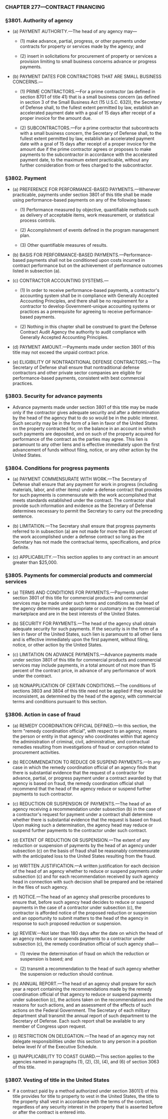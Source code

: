 ### **CHAPTER 277—CONTRACT FINANCING**

### §3801. Authority of agency
* (a) PAYMENT AUTHORITY.—The head of any agency may—

  * (1) make advance, partial, progress, or other payments under contracts for property or services made by the agency; and

  * (2) insert in solicitations for procurement of property or services a provision limiting to small business concerns advance or progress payments.


* (b) PAYMENT DATES FOR CONTRACTORS THAT ARE SMALL BUSINESS CONCERNS.—

  * (1) PRIME CONTRACTORS.—For a prime contractor (as defined in section 8701 of title 41) that is a small business concern (as defined in section 3 of the Small Business Act (15 U.S.C. 632)), the Secretary of Defense shall, to the fullest extent permitted by law, establish an accelerated payment date with a goal of 15 days after receipt of a proper invoice for the amount due.

  * (2) SUBCONTRACTORS.—For a prime contractor that subcontracts with a small business concern, the Secretary of Defense shall, to the fullest extent permitted by law, establish an accelerated payment date with a goal of 15 days after receipt of a proper invoice for the amount due if the prime contractor agrees or proposes to make payments to the subcontractor in accordance with the accelerated payment date, to the maximum extent practicable, without any further consideration from or fees charged to the subcontractor.

### §3802. Payment
* (a) PREFERENCE FOR PERFORMANCE-BASED PAYMENTS.—Whenever practicable, payments under section 3801 of this title shall be made using performance-based payments on any of the following bases:

  * (1) Performance measured by objective, quantifiable methods such as delivery of acceptable items, work measurement, or statistical process controls.

  * (2) Accomplishment of events defined in the program management plan.

  * (3) Other quantifiable measures of results.


* (b) BASIS FOR PERFORMANCE-BASED PAYMENTS.—Performance-based payments shall not be conditioned upon costs incurred in contract performance but on the achievement of performance outcomes listed in subsection (a).

* (c) CONTRACTOR ACCOUNTING SYSTEMS.—

  * (1) In order to receive performance-based payments, a contractor's accounting system shall be in compliance with Generally Accepted Accounting Principles, and there shall be no requirement for a contractor to develop Government-unique accounting systems or practices as a prerequisite for agreeing to receive performance-based payments.

  * (2) Nothing in this chapter shall be construed to grant the Defense Contract Audit Agency the authority to audit compliance with Generally Accepted Accounting Principles.


* (d) PAYMENT AMOUNT.—Payments made under section 3801 of this title may not exceed the unpaid contract price.

* (e) ELIGIBILITY OF NONTRADITIONAL DEFENSE CONTRACTORS.—The Secretary of Defense shall ensure that nontraditional defense contractors and other private sector companies are eligible for performance-based payments, consistent with best commercial practices.

### §3803. Security for advance payments
* Advance payments made under section 3801 of this title may be made only if the contractor gives adequate security and after a determination by the head of the agency that to do so would be in the public interest. Such security may be in the form of a lien in favor of the United States on the property contracted for, on the balance in an account in which such payments are deposited, and on such of the property acquired for performance of the contract as the parties may agree. This lien is paramount to any other liens and is effective immediately upon the first advancement of funds without filing, notice, or any other action by the United States.

### §3804. Conditions for progress payments
* (a) PAYMENT COMMENSURATE WITH WORK.—The Secretary of Defense shall ensure that any payment for work in progress (including materials, labor, and other items) under a defense contract that provides for such payments is commensurate with the work accomplished that meets standards established under the contract. The contractor shall provide such information and evidence as the Secretary of Defense determines necessary to permit the Secretary to carry out the preceding sentence.

* (b) LIMITATION.—The Secretary shall ensure that progress payments referred to in subsection (a) are not made for more than 80 percent of the work accomplished under a defense contract so long as the Secretary has not made the contractual terms, specifications, and price definite.

* (c) APPLICABILITY.—This section applies to any contract in an amount greater than $25,000.

### §3805. Payments for commercial products and commercial services
* (a) TERMS AND CONDITIONS FOR PAYMENTS.—Payments under section 3801 of this title for commercial products and commercial services may be made under such terms and conditions as the head of the agency determines are appropriate or customary in the commercial marketplace and are in the best interests of the United States.

* (b) SECURITY FOR PAYMENTS.—The head of the agency shall obtain adequate security for such payments. If the security is in the form of a lien in favor of the United States, such lien is paramount to all other liens and is effective immediately upon the first payment, without filing, notice, or other action by the United States.

* (c) LIMITATION ON ADVANCE PAYMENTS.—Advance payments made under section 3801 of this title for commercial products and commercial services may include payments, in a total amount of not more than 15 percent of the contract price, in advance of any performance of work under the contract.

* (d) NONAPPLICATION OF CERTAIN CONDITIONS.—The conditions of sections 3803 and 3804 of this title need not be applied if they would be inconsistent, as determined by the head of the agency, with commercial terms and conditions pursuant to this section.

### §3806. Action in case of fraud
* (a) REMEDY COORDINATION OFFICIAL DEFINED.—In this section, the term "remedy coordination official", with respect to an agency, means the person or entity in that agency who coordinates within that agency the administration of criminal, civil, administrative, and contractual remedies resulting from investigations of fraud or corruption related to procurement activities.

* (b) RECOMMENDATION TO REDUCE OR SUSPEND PAYMENTS.—In any case in which the remedy coordination official of an agency finds that there is substantial evidence that the request of a contractor for advance, partial, or progress payment under a contract awarded by that agency is based on fraud, the remedy coordination official shall recommend that the head of the agency reduce or suspend further payments to such contractor.

* (c) REDUCTION OR SUSPENSION OF PAYMENTS.—The head of an agency receiving a recommendation under subsection (b) in the case of a contractor's request for payment under a contract shall determine whether there is substantial evidence that the request is based on fraud. Upon making such a determination, the agency head may reduce or suspend further payments to the contractor under such contract.

* (d) EXTENT OF REDUCTION OR SUSPENSION.—The extent of any reduction or suspension of payments by the head of an agency under subsection (c) on the basis of fraud shall be reasonably commensurate with the anticipated loss to the United States resulting from the fraud.

* (e) WRITTEN JUSTIFICATION.—A written justification for each decision of the head of an agency whether to reduce or suspend payments under subsection (c) and for each recommendation received by such agency head in connection with such decision shall be prepared and be retained in the files of such agency.

* (f) NOTICE.—The head of an agency shall prescribe procedures to ensure that, before such agency head decides to reduce or suspend payments in the case of a contractor under subsection (c), the contractor is afforded notice of the proposed reduction or suspension and an opportunity to submit matters to the head of the agency in response to such proposed reduction or suspension.

* (g) REVIEW.—Not later than 180 days after the date on which the head of an agency reduces or suspends payments to a contractor under subsection (c), the remedy coordination official of such agency shall—

  * (1) review the determination of fraud on which the reduction or suspension is based; and

  * (2) transmit a recommendation to the head of such agency whether the suspension or reduction should continue.


* (h) ANNUAL REPORT.—The head of an agency shall prepare for each year a report containing the recommendations made by the remedy coordination official of that agency to reduce or suspend payments under subsection (c), the actions taken on the recommendations and the reasons for such actions, and an assessment of the effects of such actions on the Federal Government. The Secretary of each military department shall transmit the annual report of such department to the Secretary of Defense. Each such report shall be available to any member of Congress upon request.

* (i) RESTRICTION ON DELEGATION.—The head of an agency may not delegate responsibilities under this section to any person in a position below level IV of the Executive Schedule.

* (j) INAPPLICABILITY TO COAST GUARD.—This section applies to the agencies named in paragraphs (1), (2), (3), (4), and (6) of section 3063 of this title.

### §3807. Vesting of title in the United States
* If a contract paid by a method authorized under section 3801(1) of this title provides for title to property to vest in the United States, the title to the property shall vest in accordance with the terms of the contract, regardless of any security interest in the property that is asserted before or after the contract is entered into.